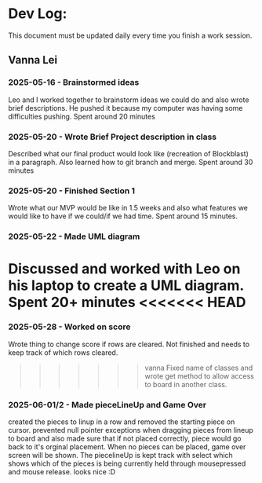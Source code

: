 # Dev Log:

This document must be updated daily every time you finish a work session.

## Vanna Lei

### 2025-05-16 - Brainstormed ideas
Leo and I worked together to brainstorm ideas we could do and also wrote brief descriptions. He pushed it because my computer was having some difficulties pushing. Spent around 20 minutes

### 2025-05-20 - Wrote Brief Project description in class
Described what our final product would look like (recreation of Blockblast) in a paragraph. Also learned how to git branch and merge. Spent around 30 minutes

### 2025-05-20 - Finished Section 1
Wrote what our MVP would be like in 1.5 weeks and also what features we would like to have if we could/if we had time. Spent around 15 minutes.

### 2025-05-22 - Made UML diagram
Discussed and worked with Leo on his laptop to create a UML diagram. Spent 20+ minutes
<<<<<<< HEAD
=======

### 2025-05-28 - Worked on score
Wrote thing to change score if rows are cleared. Not finished and needs to keep track of which rows cleared.
>>>>>>> vanna
Fixed name of classes and wrote get method to allow access to board in another class.

### 2025-06-01/2 - Made pieceLineUp and Game Over

created the pieces to linup in a row and removed the starting piece on cursor. prevented null pointer exceptions when dragging pieces from lineup to board and also made sure that if not placed correctly, piece would go back to it's orginal placement. When no pieces can be placed, game over screen will be shown. The piecelineUp is kept track with select which shows which of the pieces is being currently held through mousepressed and mouse release. looks nice :D
